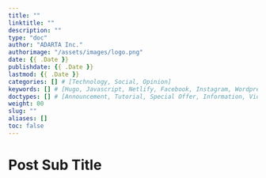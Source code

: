 ```yaml
---
title: ""
linktitle: ""
description: ""
type: "doc"
author: "ADARTA Inc."
authorimage: "/assets/images/logo.png"
date: {{ .Date }}
publishdate: {{ .Date }}
lastmod: {{ .Date }}
categories: [] # [Technology, Social, Opinion]
keywords: [] # [Hugo, Javascript, Netlify, Facebook, Instagram, Wordpress, ]
doctypes: [] # [Announcement, Tutorial, Special Offer, Information, Video]
weight: 00
slug: ""
aliases: []
toc: false
---
```


# Post Sub Title
